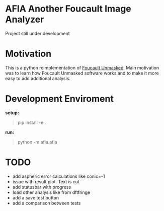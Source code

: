 # AFIA Another Foucault Image Analyzer

Project still under development

# Motivation

This is a python reimplementation of [Foucault Unmasked](https://github.com/carlhitchon/Foucault-Unmasked).
Main motivation was to learn how Foucault Unmasked software works and to make it more easy to add additional analysis.

# Development Enviroment

**setup:**

> pip install -e .

**run:**

> python -m afia.afia


# TODO

* add aspheric error calculations like conic=-1
* issue with result plot. Text is cut
* add statusbar with progress
* load other analysis like from dftfringe
* add a save test button
* add a comparison between tests